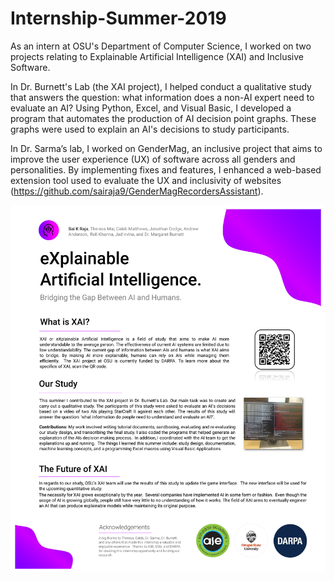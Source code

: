 # Internship-Summer-2019

As an intern at OSU's Department of Computer Science, I worked on two projects relating to Explainable Artificial Intelligence (XAI) and Inclusive Software.

In Dr. Burnett's Lab (the XAI project), I helped conduct a qualitative study that answers the question: what information does a non-AI expert need to evaluate an AI? Using Python, Excel, and Visual Basic, I developed a program that automates the production of AI decision point graphs. These graphs were used to explain an AI's decisions to study participants.

In Dr. Sarma’s lab, I worked on GenderMag, an inclusive project that aims to improve the user experience (UX) of software across all genders and personalities. By implementing fixes and features, I enhanced a web-based extension tool used to evaluate the UX and inclusivity of websites (https://github.com/sairaja9/GenderMagRecordersAssistant).

<img src="https://github.com/sairaja9/Internship-Summer-2019/blob/master/Poster%20File/SmallPoster.pdf">
